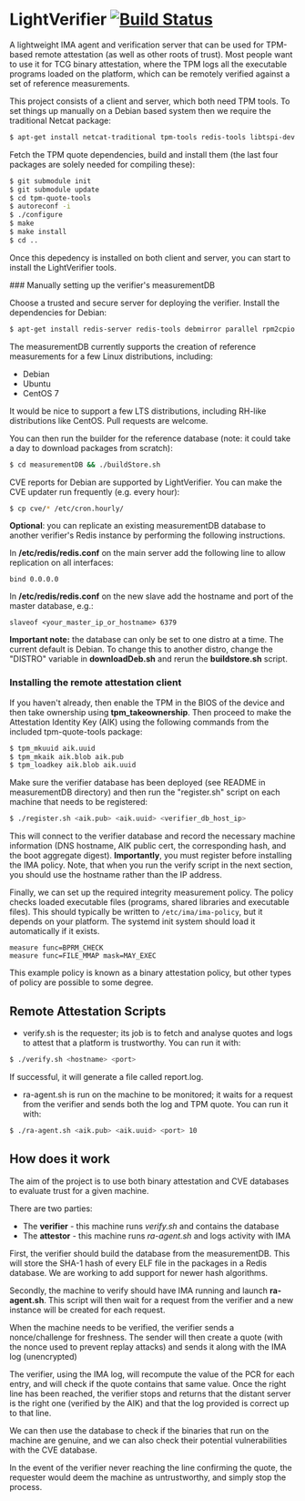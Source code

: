 # LightVerifier [![Build Status](https://travis-ci.org/adrianlshaw/LightVerifier.svg?branch=master)](https://travis-ci.org/adrianlshaw/LightVerifier)

A lightweight IMA agent and verification server that can be used for
TPM-based remote attestation (as well as other roots of trust).
Most people want to use it for TCG binary attestation, where the TPM logs
all the executable programs loaded on the platform, which can be remotely
verified against a set of reference measurements.

This project consists of a client and server, which both need TPM tools.
To set things up manually on a Debian based system then
we require the traditional Netcat package:

```bash
$ apt-get install netcat-traditional tpm-tools redis-tools libtspi-dev autoconf make gcc
```
Fetch the TPM quote dependencies, build and install them
(the last four packages are solely needed for compiling these):

```bash
$ git submodule init
$ git submodule update
$ cd tpm-quote-tools
$ autoreconf -i
$ ./configure
$ make
$ make install
$ cd ..
```
Once this depedency is installed on both client and server, 
you can start to install the LightVerifier tools.

### Manually setting up the verifier's measurementDB

Choose a trusted and secure server for deploying the verifier. 
Install the dependencies for Debian:

```bash
$ apt-get install redis-server redis-tools debmirror parallel rpm2cpio
```

The measurementDB currently supports the creation of reference 
measurements for a few Linux distributions, including:
* Debian
* Ubuntu 
* CentOS 7

It would be nice to support a few LTS distributions, including 
RH-like distributions like CentOS. Pull requests are welcome. 

You can then run the builder for the reference database
(note: it could take a day to download packages from scratch):
```bash
$ cd measurementDB && ./buildStore.sh
```

CVE reports for Debian are supported by LightVerifier. 
You can make the CVE updater run frequently (e.g. every hour):
```bash
$ cp cve/* /etc/cron.hourly/
```

**Optional**: you can replicate an existing measurementDB database to another
verifier's Redis instance by performing the following instructions.

In **/etc/redis/redis.conf** on the main server add the following line to allow
replication on all interfaces:
```
bind 0.0.0.0
```

In **/etc/redis/redis.conf** on the new slave add the hostname and port of the
master database, e.g.:

```
slaveof <your_master_ip_or_hostname> 6379
```

**Important note:** the database can only be set to one distro at a time.
The current default is Debian. To change this to another distro, change the
"DISTRO" variable in **downloadDeb.sh** and rerun the **buildstore.sh** script.

### Installing the remote attestation client

If you haven't already, then enable the TPM in the BIOS of the device
and then take ownership using **tpm_takeownership**.
Then proceed to make the Attestation Identity Key (AIK)
using the following commands from the included tpm-quote-tools package:

```bash
$ tpm_mkuuid aik.uuid
$ tpm_mkaik aik.blob aik.pub
$ tpm_loadkey aik.blob aik.uuid
```

Make sure the verifier database has been deployed (see README in measurementDB
  directory) and then run the "register.sh" script on each machine that
needs to be registered:

```bash
$ ./register.sh <aik.pub> <aik.uuid> <verifier_db_host_ip>
```
This will connect to the verifier database and record the necessary machine
information (DNS hostname, AIK public cert, the corresponding hash,
  and the boot aggregate digest).
**Importantly**, you must register before installing the IMA policy.
Note, that when you run the verify script in the next section, you should use
the hostname rather than the IP address.

Finally, we can set up the required integrity measurement policy.
The policy checks loaded executable files (programs,
shared libraries and executable files).
This should typically be written to ```/etc/ima/ima-policy```,
but it depends on your platform.
The systemd init system should load it automatically if it exists.

```
measure func=BPRM_CHECK
measure func=FILE_MMAP mask=MAY_EXEC
```
This example policy is known as a binary attestation policy, but 
other types of policy are possible to some degree.

## Remote Attestation Scripts
* verify.sh is the requester; its job is to fetch and analyse quotes and
logs to attest that a platform is trustworthy. You can run it with:
```bash
$ ./verify.sh <hostname> <port>
```
If successful, it will generate a file called report.log.

* ra-agent.sh is run on the machine to be monitored; 
it waits for a request from the verifier and sends both the log and TPM quote.
You can run it with:
```bash
$ ./ra-agent.sh <aik.pub> <aik.uuid> <port> 10
```

## How does it work
The aim of the project is to use both binary attestation and CVE databases to
evaluate trust for a given machine.

There are two parties:
* The **verifier** - this machine runs _verify.sh_ and contains the database
* The **attestor** - this machine runs _ra-agent.sh_ and logs activity with IMA

First, the verifier should build the database from the measurementDB.
This will store the SHA-1 hash of every ELF file in the
packages in a Redis database. We are working to add support 
for newer hash algorithms.

Secondly, the machine to verify should have IMA running and launch **ra-agent.sh**. 
This script will then wait for a request from the verifier and a new
instance will be created for each request.

When the machine needs to be verified, the verifier sends a nonce/challenge for freshness.
The sender will then create a quote (with the nonce used to prevent replay
attacks) and sends it along with the IMA log (unencrypted)

The verifier, using the IMA log, will recompute the value of the PCR for each
entry, and will check if the quote contains that same value. Once the right line
 has been reached, the verifier stops and returns that the distant server is the
  right one (verified by the AIK) and that the log provided is
   correct up to that line.

We can then use the database to check if the binaries that run on the machine
are genuine, and we can also check their potential vulnerabilities with the
CVE database.

In the event of the verifier never reaching the line confirming the quote,
the requester would deem the machine as untrustworthy,
and simply stop the process.

